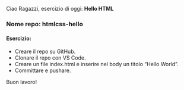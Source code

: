 Ciao Ragazzi,
esercizio di oggi: **Hello HTML**

### Nome repo: htmlcss-hello

#### Esercizio:

* Creare il repo su GitHub.
* Clonare il repo con VS Code.
* Creare un file index.html e inserire nel body un titolo “Hello World”.
* Committare e pushare.

Buon lavoro!
